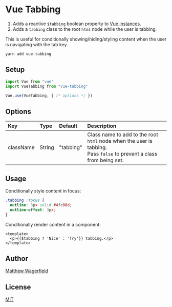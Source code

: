 # Vue Tabbing

1. Adds a reactive `$tabbing` boolean property to [Vue instances][vue-instances].
2. Adds a `tabbing` class to the root `html` node while the user is tabbing.

This is useful for conditionally showing/hiding/styling content when the user is navigating with the tab key.

    yarn add vue-tabbing

## Setup

```js
import Vue from "vue"
import VueTabbing from "vue-tabbing"

Vue.use(VueTabbing, { /* options */ })
```

## Options

| Key       | Type   | Default   | Description                                                                                                            |
| :-------- | :----- | :-------- | :--------------------------------------------------------------------------------------------------------------------- |
| className | String | "tabbing" | Class name to add to the root `html` node when the user is tabbing.<br>Pass `false` to prevent a class from being set. |

## Usage

Conditionally style content in focus:

```scss
.tabbing :focus {
  outline: 3px solid #4fc08d;
  outline-offset: 3px;
}
```

Conditionally render content in a component:

```vue
<template>
  <p>{{$tabbing ? 'Nice' : 'Try'}} tabbing.</p>
</template>
```

## Author

[Matthew Wagerfield][github]

## License

[MIT][mit]

[vue-instances]: https://vuejs.org/v2/guide/instance
[mit]: https://opensource.org/licenses/MIT
[github]: https://github.com/wagerfield
